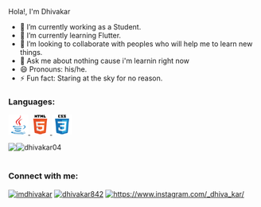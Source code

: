 Hola!, I'm Dhivakar

- 🔭 I’m currently working as a Student.
- 🌱 I’m currently learning Flutter.
- 👯 I’m looking to collaborate with peoples who will help me to learn new things.
- 💬 Ask me about nothing cause i'm learnin right now
- 😄 Pronouns: his/he.
- ⚡ Fun fact: Staring at the sky for no reason.

<h3 align="left">Languages:</h3>
<p align="left"></p>

  <a href="https://www.java.com" target="_blank">
    <img
      src="https://raw.githubusercontent.com/devicons/devicon/master/icons/java/java-original.svg"
      alt="java"
      width="40"
      height="40"
    />
  </a>
  
  <a href="https://html.com/" target="_blank">
    <img
      src="https://raw.githubusercontent.com/devicons/devicon/master/icons/html5/html5-original-wordmark.svg"
      alt="html5"
      width="40"
      height="40"
    />
  </a>
  
  <a href="" target="_blank">
    <img
      src="https://raw.githubusercontent.com/devicons/devicon/master/icons/css3/css3-original-wordmark.svg"
      alt="css3"
      width="40"
      height="40"
    />
  </a>
</p>

<table>
<tr  align="top"  padding="10">
<img
src="https://github-readme-stats.vercel.app/api?username=dhivakar04&&show_icons=true&title_color=ffffff&icon_color=bb2acf&text_color=daf7dc&bg_color=151515"
/>
<img
align="top"
src="https://github-readme-stats.vercel.app/api/top-langs?username=dhivakar04&show_icons=true&locale=en&layout=compact"
alt="dhivakar04"
/>
</tr>
</table>

<h3 align="left">Connect with me:</h3>

<a href="https://twitter.com/imdhivakar" target="blank"><img align="center" src="https://cdn.jsdelivr.net/npm/simple-icons@3.0.1/icons/twitter.svg" alt="imdhivakar" height="30" width="40" /></a>
<a href="https://www.hackerrank.com/dhivakar842" target="blank"><img align="center" src="https://cdn.jsdelivr.net/npm/simple-icons@3.0.1/icons/hackerrank.svg" alt="dhivakar842" height="30" width="40" /></a>
<a href="https://www.instagram.com/_dhiva_kar/" target="blank"><img align="center" src="https://cdn.jsdelivr.net/npm/simple-icons@3.0.1/icons/instagram.svg" alt="https://www.instagram.com/_dhiva_kar/" height="30" width="40" /></a>
</p>
